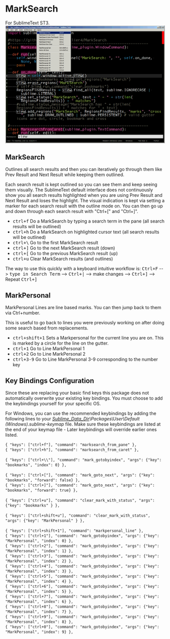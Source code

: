# MarkSearch

For SublimeText ST3.
![Screenshot MarkSearch ST3](screenshot-marksearch.gif)

## MarkSearch

Outlines all search results and then you can iteratively go through them like Prev Result and Next Result while keeping them outlined.

Each search result is kept outlined so you can see them and keep seeing them visually. The SublimeText default interface does not continuously show you all search results highlighted when you are using Prev Result and Next Result and loses the highlight. The visual indication is kept via setting a marker for each search result with the outline mode on. You can then go up and down through each search result with "Ctrl+[" and "Ctrl+]".

* <kbd>ctrl+f</kbd> Do a MarkSearch by typing a search term in the pane (all search results will be outlined)
* <kbd>ctrl+h</kbd> Do a MarkSearch on highlighted cursor text (all search results will be outlined)
* <kbd>ctrl+\\</kbd> Go to the first MarkSearch result
* <kbd>ctrl+]</kbd> Go to the next MarkSearch result (down)
* <kbd>ctrl+[</kbd> Go to the previous MarkSearch result (up)
* <kbd>ctrl+u</kbd> Clear MarkSearch results (and outlines)

The way to use this quickly with a keyboard intuitive workflow is: <kbd>Ctrl+F</kbd> --> <kbd>type in Search Term</kbd> --> <kbd>Ctrl+|</kbd> --> make changes --> <kbd>Ctrl+]</kbd> --> Repeat <kbd>Ctrl+]</kbd>

## MarkPersonal

MarkPersonal Lines are line based marks. You can then jump back to them via Ctrl+number.

This is useful to go back to lines you were previously working on after doing some search based from replacements.

* <kbd>ctrl+shift+1</kbd> Sets a Markpersonal for the current line you are on. This is marked by a circle for the line on the gutter.  
* <kbd>ctrl+1</kbd> Go to Line MarkPersonal 1
* <kbd>ctrl+2</kbd> Go to Line MarkPersonal 2
* <kbd>ctrl+3-9</kbd> Go to Line MarkPersonal 3-9 corresponding to the number key

## Key Bindings Configuration
Since these are replacing your basic find keys this package does not automatically overwrite your existing key bindings. You must choose to add the keybindings yourself for your specific OS.

For Windows, you can use the recommended keybindings by adding the following lines to your *[Sublime_Data_Dir](http://docs.sublimetext.info/en/latest/basic_concepts.html#the-data-directory)\Packages\User\Default (Windows).sublime-keymap* file.
Make sure these keybindings are listed at the end of your keymap file - Later keybindings will override earlier ones listed.
```
{ "keys": ["ctrl+f"], "command": "marksearch_from_pane" },
{ "keys": ["ctrl+h"], "command": "marksearch_from_caret" },

{ "keys": ["ctrl+\\"], "command": "mark_gotobyindex", "args": {"key": "bookmarks", "index": 0} },

{ "keys": ["ctrl+["], "command": "mark_goto_next", "args": {"key": "bookmarks", "forward": false} },
{ "keys": ["ctrl+]"], "command": "mark_goto_next", "args": {"key": "bookmarks", "forward": true} },

{ "keys": ["ctrl+u"], "command": "clear_mark_with_status", "args": {"key": "bookmarks" } },

{ "keys": ["ctrl+shift+u"], "command": "clear_mark_with_status", "args": {"key": "MarkPersonal" } },

{ "keys": ["ctrl+shift+1"], "command": "markpersonal_line" },
{ "keys": ["ctrl+1"], "command": "mark_gotobyindex", "args": {"key": "MarkPersonal", "index": 0} },
{ "keys": ["ctrl+2"], "command": "mark_gotobyindex", "args": {"key": "MarkPersonal", "index": 1} },
{ "keys": ["ctrl+3"], "command": "mark_gotobyindex", "args": {"key": "MarkPersonal", "index": 2} },
{ "keys": ["ctrl+4"], "command": "mark_gotobyindex", "args": {"key": "MarkPersonal", "index": 3} },
{ "keys": ["ctrl+5"], "command": "mark_gotobyindex", "args": {"key": "MarkPersonal", "index": 4} },
{ "keys": ["ctrl+6"], "command": "mark_gotobyindex", "args": {"key": "MarkPersonal", "index": 5} },
{ "keys": ["ctrl+7"], "command": "mark_gotobyindex", "args": {"key": "MarkPersonal", "index": 6} },
{ "keys": ["ctrl+8"], "command": "mark_gotobyindex", "args": {"key": "MarkPersonal", "index": 7} },
{ "keys": ["ctrl+9"], "command": "mark_gotobyindex", "args": {"key": "MarkPersonal", "index": 8} },
{ "keys": ["ctrl+0"], "command": "mark_gotobyindex", "args": {"key": "MarkPersonal", "index": 9} },
```
